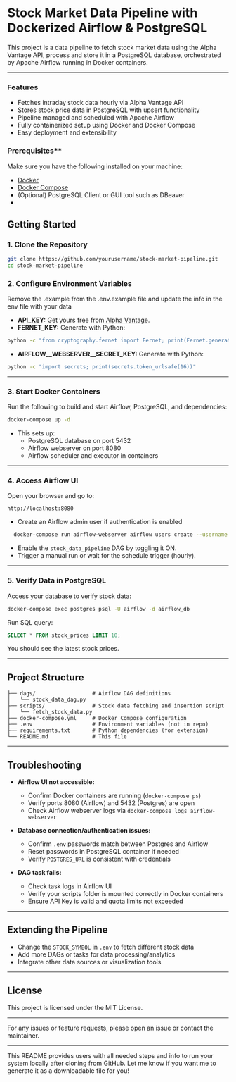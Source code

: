 # Stock Market Data Pipeline with Dockerized Airflow & PostgreSQL

This project is a data pipeline to fetch stock market data using the Alpha Vantage API, process and store it in a PostgreSQL database, orchestrated by Apache Airflow running in Docker containers.

***

### Features

- Fetches intraday stock data hourly via Alpha Vantage API
- Stores stock price data in PostgreSQL with upsert functionality
- Pipeline managed and scheduled with Apache Airflow
- Fully containerized setup using Docker and Docker Compose
- Easy deployment and extensibility

### Prerequisites**

Make sure you have the following installed on your machine:

- [Docker](https://docs.docker.com/get-docker/)
- [Docker Compose](https://docs.docker.com/compose/install/)
- (Optional) PostgreSQL Client or GUI tool such as DBeaver
-
## Getting Started
### 1. Clone the Repository

```bash
git clone https://github.com/yourusername/stock-market-pipeline.git
cd stock-market-pipeline
```

### 2. Configure Environment Variables

Remove the .example from the .env.example file and update the info in the env file with your data

- **API_KEY:** Get yours free from [Alpha Vantage](https://www.alphavantage.co/support/#api-key).
- **FERNET_KEY:** Generate with Python:

```bash
python -c "from cryptography.fernet import Fernet; print(Fernet.generate_key().decode())"
```

- **AIRFLOW__WEBSERVER__SECRET_KEY:** Generate with Python:

```bash
python -c "import secrets; print(secrets.token_urlsafe(16))"
```

***

### 3. Start Docker Containers

Run the following to build and start Airflow, PostgreSQL, and dependencies:

```bash
docker-compose up -d
```

- This sets up:
  - PostgreSQL database on port 5432
  - Airflow webserver on port 8080
  - Airflow scheduler and executor in containers

***

### 4. Access Airflow UI

Open your browser and go to:

```
http://localhost:8080
```

- Create an Airflow admin user if authentication is enabled
```bash
  docker-compose run airflow-webserver airflow users create --username "ANY NAME" --firstname "FIRSTNAME" --lastname "LASTNAME" --role Admin --email "EMAIL_ID" --password "ANY PASSWORD"
```
- Enable the `stock_data_pipeline` DAG by toggling it ON.
- Trigger a manual run or wait for the schedule trigger (hourly).

***

### 5. Verify Data in PostgreSQL

Access your database to verify stock data:

```bash
docker-compose exec postgres psql -U airflow -d airflow_db
```

Run SQL query:

```sql
SELECT * FROM stock_prices LIMIT 10;
```

You should see the latest stock prices.

***

## Project Structure

```
├── dags/                  # Airflow DAG definitions
│   └── stock_data_dag.py
├── scripts/               # Stock data fetching and insertion script
│   └── fetch_stock_data.py
├── docker-compose.yml     # Docker Compose configuration
├── .env                   # Environment variables (not in repo)
├── requirements.txt       # Python dependencies (for extension)
└── README.md              # This file
```

***

## Troubleshooting

- **Airflow UI not accessible:**  
  - Confirm Docker containers are running (`docker-compose ps`)  
  - Verify ports 8080 (Airflow) and 5432 (Postgres) are open  
  - Check Airflow webserver logs via `docker-compose logs airflow-webserver`

- **Database connection/authentication issues:**  
  - Confirm `.env` passwords match between Postgres and Airflow  
  - Reset passwords in PostgreSQL container if needed  
  - Verify `POSTGRES_URL` is consistent with credentials

- **DAG task fails:**  
  - Check task logs in Airflow UI  
  - Verify your scripts folder is mounted correctly in Docker containers  
  - Ensure API Key is valid and quota limits not exceeded

***

## Extending the Pipeline

- Change the `STOCK_SYMBOL` in `.env` to fetch different stock data
- Add more DAGs or tasks for data processing/analytics
- Integrate other data sources or visualization tools

***

## License

This project is licensed under the MIT License.

***

For any issues or feature requests, please open an issue or contact the maintainer.

***

This README provides users with all needed steps and info to run your system locally after cloning from GitHub. Let me know if you want me to generate it as a downloadable file for you!








